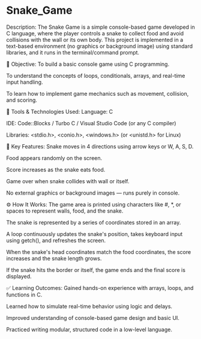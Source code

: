 # Snake_Game
 Description:
    The Snake Game is a simple console-based game developed in C language, where the player controls a snake to collect food and avoid       collisions with the wall or its own body. This project is implemented in a text-based environment (no graphics or background image)        using standard libraries, and it runs in the terminal/command prompt.

 🎯 Objective:
   To build a basic console game using C programming.
   
   To understand the concepts of loops, conditionals, arrays, and real-time input handling.
   
   To learn how to implement game mechanics such as movement, collision, and scoring.

 🧰 Tools & Technologies Used:
   Language: C
   
   IDE: Code::Blocks / Turbo C / Visual Studio Code (or any C compiler)
   
   Libraries: <stdio.h>, <conio.h>, <windows.h> (or <unistd.h> for Linux)

 🌟 Key Features:
   Snake moves in 4 directions using arrow keys or W, A, S, D.
   
   Food appears randomly on the screen.
   
   Score increases as the snake eats food.
   
   Game over when snake collides with wall or itself.
   
   No external graphics or background images — runs purely in console.

 ⚙️ How It Works:
   The game area is printed using characters like #, *, or spaces to represent walls, food, and the snake.
   
   The snake is represented by a series of coordinates stored in an array.
   
   A loop continuously updates the snake's position, takes keyboard input using getch(), and refreshes the screen.
   
   When the snake's head coordinates match the food coordinates, the score increases and the snake length grows.
   
   If the snake hits the border or itself, the game ends and the final score is displayed.

 ✅ Learning Outcomes:
   Gained hands-on experience with arrays, loops, and functions in C.
   
   Learned how to simulate real-time behavior using logic and delays.
   
   Improved understanding of console-based game design and basic UI.
   
   Practiced writing modular, structured code in a low-level language.
